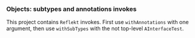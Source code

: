 ### Objects: subtypes and annotations invokes

This project contains `Reflekt` invokes. 
First use `withAnnotations` with one argument,
then use `withSubTypes` with the not top-level `AInterfaceTest`.
